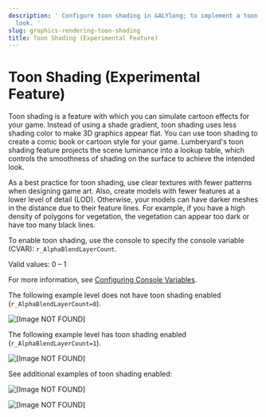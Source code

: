 ```yaml
---
description: ' Configure toon shading in &ALYlong; to implement a toon shader visual
  look. '
slug: graphics-rendering-toon-shading
title: Toon Shading (Experimental Feature)
---
```

# Toon Shading \(Experimental Feature\)<a name="graphics-rendering-toon-shading"></a>

Toon shading is a feature with which you can simulate cartoon effects for your game\. Instead of using a shade gradient, toon shading uses less shading color to make 3D graphics appear flat\. You can use toon shading to create a comic book or cartoon style for your game\. Lumberyard's toon shading feature projects the scene luminance into a lookup table, which controls the smoothness of shading on the surface to achieve the intended look\.

As a best practice for toon shading, use clear textures with fewer patterns when designing game art\. Also, create models with fewer features at a lower level of detail \(LOD\)\. Otherwise, your models can have darker meshes in the distance due to their feature lines\. For example, if you have a high density of polygons for vegetation, the vegetation can appear too dark or have too many black lines\.

To enable toon shading, use the console to specify the console variable \(CVAR\): `r_AlphaBlendLayerCount`\.

Valid values: 0 – 1

For more information, see [Configuring Console Variables](console-intro.md#configuring-console-variables-cvars)\.

The following example level does not have toon shading enabled \(`r_AlphaBlendLayerCount=0`\)\.

![\[Image NOT FOUND\]](/images/userguide/graphics-rendering-toon-shading-02.png)

The following example level has toon shading enabled \(`r_AlphaBlendLayerCount=1`\)\.

![\[Image NOT FOUND\]](/images/userguide/graphics-rendering-toon-shading-01.png)

See additional examples of toon shading enabled:

![\[Image NOT FOUND\]](/images/userguide/graphics-rendering-toon-shading-03.gif)

![\[Image NOT FOUND\]](/images/userguide/graphics-rendering-toon-shading-04.gif)